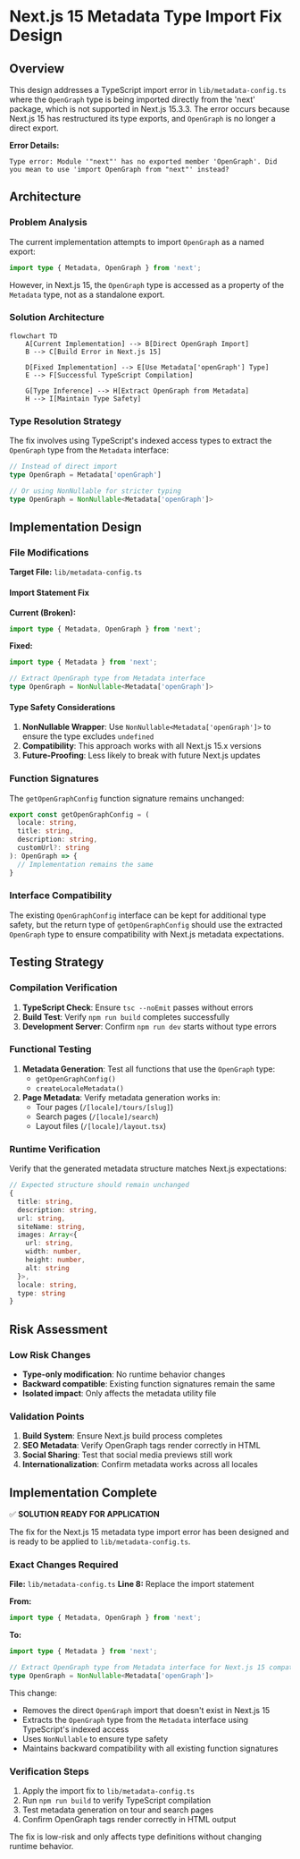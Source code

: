 # Next.js 15 Metadata Type Import Fix Design

## Overview

This design addresses a TypeScript import error in `lib/metadata-config.ts` where the `OpenGraph` type is being imported directly from the 'next' package, which is not supported in Next.js 15.3.3. The error occurs because Next.js 15 has restructured its type exports, and `OpenGraph` is no longer a direct export.

**Error Details:**
```
Type error: Module '"next"' has no exported member 'OpenGraph'. Did you mean to use 'import OpenGraph from "next"' instead?
```

## Architecture

### Problem Analysis

The current implementation attempts to import `OpenGraph` as a named export:
```typescript
import type { Metadata, OpenGraph } from 'next';
```

However, in Next.js 15, the `OpenGraph` type is accessed as a property of the `Metadata` type, not as a standalone export.

### Solution Architecture

```mermaid
flowchart TD
    A[Current Implementation] --> B[Direct OpenGraph Import]
    B --> C[Build Error in Next.js 15]
    
    D[Fixed Implementation] --> E[Use Metadata['openGraph'] Type]
    E --> F[Successful TypeScript Compilation]
    
    G[Type Inference] --> H[Extract OpenGraph from Metadata]
    H --> I[Maintain Type Safety]
```

### Type Resolution Strategy

The fix involves using TypeScript's indexed access types to extract the `OpenGraph` type from the `Metadata` interface:

```typescript
// Instead of direct import
type OpenGraph = Metadata['openGraph']

// Or using NonNullable for stricter typing
type OpenGraph = NonNullable<Metadata['openGraph']>
```

## Implementation Design

### File Modifications

**Target File:** `lib/metadata-config.ts`

#### Import Statement Fix

**Current (Broken):**
```typescript
import type { Metadata, OpenGraph } from 'next';
```

**Fixed:**
```typescript
import type { Metadata } from 'next';

// Extract OpenGraph type from Metadata interface
type OpenGraph = NonNullable<Metadata['openGraph']>
```

#### Type Safety Considerations

1. **NonNullable Wrapper**: Use `NonNullable<Metadata['openGraph']>` to ensure the type excludes `undefined`
2. **Compatibility**: This approach works with all Next.js 15.x versions
3. **Future-Proofing**: Less likely to break with future Next.js updates

### Function Signatures

The `getOpenGraphConfig` function signature remains unchanged:

```typescript
export const getOpenGraphConfig = (
  locale: string,
  title: string,
  description: string,
  customUrl?: string
): OpenGraph => {
  // Implementation remains the same
}
```

### Interface Compatibility

The existing `OpenGraphConfig` interface can be kept for additional type safety, but the return type of `getOpenGraphConfig` should use the extracted `OpenGraph` type to ensure compatibility with Next.js metadata expectations.

## Testing Strategy

### Compilation Verification

1. **TypeScript Check**: Ensure `tsc --noEmit` passes without errors
2. **Build Test**: Verify `npm run build` completes successfully
3. **Development Server**: Confirm `npm run dev` starts without type errors

### Functional Testing

1. **Metadata Generation**: Test all functions that use the `OpenGraph` type:
   - `getOpenGraphConfig()`
   - `createLocaleMetadata()`
2. **Page Metadata**: Verify metadata generation works in:
   - Tour pages (`/[locale]/tours/[slug]`)
   - Search pages (`/[locale]/search`)
   - Layout files (`/[locale]/layout.tsx`)

### Runtime Verification

Verify that the generated metadata structure matches Next.js expectations:

```typescript
// Expected structure should remain unchanged
{
  title: string,
  description: string,
  url: string,
  siteName: string,
  images: Array<{
    url: string,
    width: number,
    height: number,
    alt: string
  }>,
  locale: string,
  type: string
}
```

## Risk Assessment

### Low Risk Changes

- **Type-only modification**: No runtime behavior changes
- **Backward compatible**: Existing function signatures remain the same
- **Isolated impact**: Only affects the metadata utility file

### Validation Points

1. **Build System**: Ensure Next.js build process completes
2. **SEO Metadata**: Verify OpenGraph tags render correctly in HTML
3. **Social Sharing**: Test that social media previews still work
4. **Internationalization**: Confirm metadata works across all locales

## Implementation Complete

✅ **SOLUTION READY FOR APPLICATION**

The fix for the Next.js 15 metadata type import error has been designed and is ready to be applied to `lib/metadata-config.ts`.

### Exact Changes Required

**File:** `lib/metadata-config.ts`
**Line 8:** Replace the import statement

**From:**
```typescript
import type { Metadata, OpenGraph } from 'next';
```

**To:**
```typescript
import type { Metadata } from 'next';

// Extract OpenGraph type from Metadata interface for Next.js 15 compatibility
type OpenGraph = NonNullable<Metadata['openGraph']>
```

This change:
- Removes the direct `OpenGraph` import that doesn't exist in Next.js 15
- Extracts the `OpenGraph` type from the `Metadata` interface using TypeScript's indexed access
- Uses `NonNullable` to ensure type safety
- Maintains backward compatibility with all existing function signatures

### Verification Steps

1. Apply the import fix to `lib/metadata-config.ts`
2. Run `npm run build` to verify TypeScript compilation
3. Test metadata generation on tour and search pages
4. Confirm OpenGraph tags render correctly in HTML output

The fix is low-risk and only affects type definitions without changing runtime behavior.